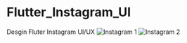 # Flutter_Instagram_UI
Desgin Fluter Instagram UI/UX
![Instagram 1](https://raw.githubusercontent.com/baobon/Flutter_Instagram_UI/master/instagram_clone/image/screen1.png)
![Instagram 2](https://raw.githubusercontent.com/baobon/Flutter_Instagram_UI/master/instagram_clone/image/screen2.png)
	
